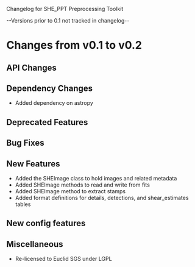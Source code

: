 Changelog for SHE_PPT Preprocessing Toolkit

--Versions prior to 0.1 not tracked in changelog--

Changes from v0.1 to v0.2
=========================

API Changes
-----------


Dependency Changes
------------------

- Added dependency on astropy

Deprecated Features
-------------------


Bug Fixes
---------


New Features
------------

- Added the SHEImage class to hold images and related metadata
- Added SHEImage methods to read and write from fits
- Added SHEImage method to extract stamps 
- Added format definitions for details, detections, and shear_estimates tables

New config features
-------------------


Miscellaneous
-------------

- Re-licensed to Euclid SGS under LGPL